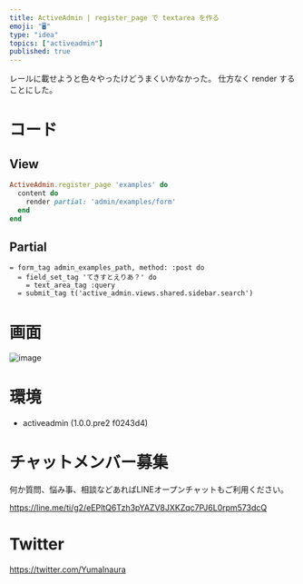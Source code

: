 ```yaml
---
title: ActiveAdmin | register_page で textarea を作る
emoji: "🖥"
type: "idea"
topics: ["activeadmin"]
published: true
---
```


レールに載せようと色々やったけどうまくいかなかった。
仕方なく render することにした。

# コード

## View

```rb:app/admin/example.rb
ActiveAdmin.register_page 'examples' do
  content do
    render partial: 'admin/examples/form'
  end
end
```

## Partial

```rb:app/vies/examples/_form.html.slim
= form_tag admin_examples_path, method: :post do
  = field_set_tag 'てきすとえりあ？' do
    = text_area_tag :query
  = submit_tag t('active_admin.views.shared.sidebar.search')
```

# 画面

![image](https://qiita-image-store.s3.amazonaws.com/0/89618/155a7e0f-1295-7440-2080-3d3b345ef6e9.png)



# 環境

- activeadmin (1.0.0.pre2 f0243d4)








<!-- Update From Qiita API -->

# チャットメンバー募集


何か質問、悩み事、相談などあればLINEオープンチャットもご利用ください。

https://line.me/ti/g2/eEPltQ6Tzh3pYAZV8JXKZqc7PJ6L0rpm573dcQ





# Twitter


https://twitter.com/YumaInaura


<!-- Update From Qiita API -->


